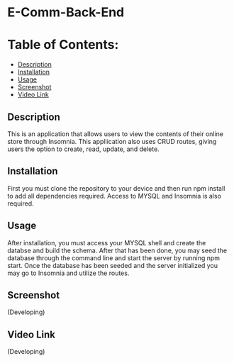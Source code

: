 # E-Comm-Back-End

# Table of Contents:
* [Description](#description)
* [Installation](#installation)
* [Usage](#usage)
* [Screenshot](#screenshot)
* [Video Link](#video-link)

## Description
This is an application that allows users to view the contents of their online store through Insomnia. This appllication also uses CRUD routes, giving users the option to create, read, update, and delete.

## Installation
First you must clone the repository to your device and then run npm install to add all dependencies required. Access to MYSQL and Insomnia is also required.

## Usage
After installation, you must access your MYSQL shell and create the databse and build the schema. After that has been done, you may seed the database through the command line and start the server by running npm start. Once the database has been seeded and the server initialized you may go to Insomnia and utilize the routes.

## Screenshot 
(Developing)

## Video Link
(Developing)
